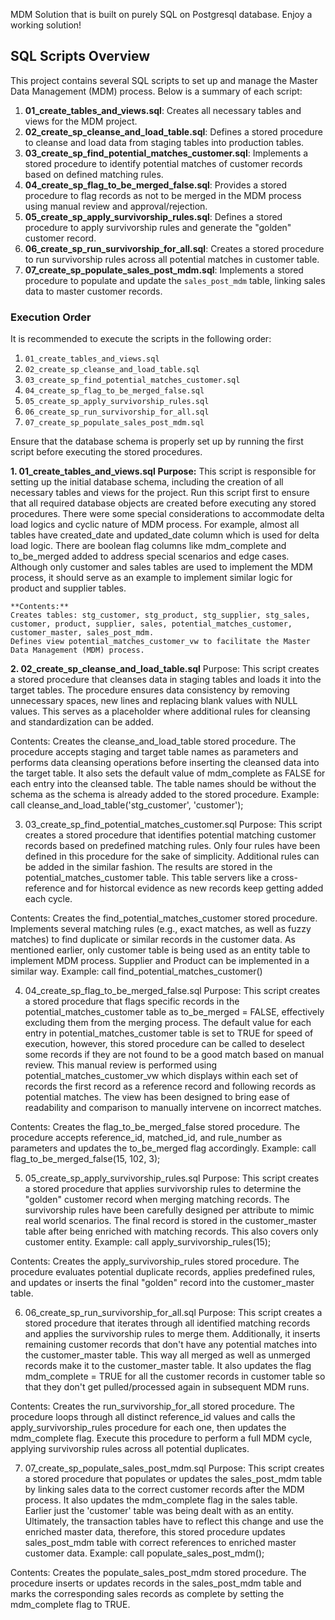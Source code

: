 MDM Solution that is built on purely SQL on Postgresql database. Enjoy a working solution!



## SQL Scripts Overview

This project contains several SQL scripts to set up and manage the Master Data Management (MDM) process. Below is a summary of each script:

1. **01_create_tables_and_views.sql**: Creates all necessary tables and views for the MDM project.
2. **02_create_sp_cleanse_and_load_table.sql**: Defines a stored procedure to cleanse and load data from staging tables into production tables.
3. **03_create_sp_find_potential_matches_customer.sql**: Implements a stored procedure to identify potential matches of customer records based on defined matching rules. 
4. **04_create_sp_flag_to_be_merged_false.sql**: Provides a stored procedure to flag records as not to be merged in the MDM process using manual review and approval/rejection. 
5. **05_create_sp_apply_survivorship_rules.sql**: Defines a stored procedure to apply survivorship rules and generate the "golden" customer record.
6. **06_create_sp_run_survivorship_for_all.sql**: Creates a stored procedure to run survivorship rules across all potential matches in customer table.
7. **07_create_sp_populate_sales_post_mdm.sql**: Implements a stored procedure to populate and update the `sales_post_mdm` table, linking sales data to master customer records.

### Execution Order

It is recommended to execute the scripts in the following order:
1. `01_create_tables_and_views.sql`
2. `02_create_sp_cleanse_and_load_table.sql`
3. `03_create_sp_find_potential_matches_customer.sql`
4. `04_create_sp_flag_to_be_merged_false.sql`
5. `05_create_sp_apply_survivorship_rules.sql`
6. `06_create_sp_run_survivorship_for_all.sql`
7. `07_create_sp_populate_sales_post_mdm.sql`

Ensure that the database schema is properly set up by running the first script before executing the stored procedures.


**1. 01_create_tables_and_views.sql**
    **Purpose:**
    This script is responsible for setting up the initial database schema, including the creation of all necessary tables and views for the project. Run this script first to ensure that all required database objects are created before executing any stored procedures. There were some special considerations to accommodate delta load logics and cyclic nature of MDM process. For example, almost all tables have created_date and updated_date column which is used for delta load logic. There are boolean flag columns like mdm_complete and to_be_merged added to address special scenarios and edge cases. Although only customer and sales tables are used to implement the MDM process, it should serve as an example to implement similar logic for product and supplier tables. 
    
    **Contents:**
    Creates tables: stg_customer, stg_product, stg_supplier, stg_sales, customer, product, supplier, sales, potential_matches_customer, customer_master, sales_post_mdm.
    Defines view potential_matches_customer_vw to facilitate the Master Data Management (MDM) process.


**2. 02_create_sp_cleanse_and_load_table.sql**
Purpose:
This script creates a stored procedure that cleanses data in staging tables and loads it into the target tables. The procedure ensures data consistency by removing unnecessary spaces, new lines and replacing blank values with NULL values. This serves as a placeholder where additional rules for cleansing and standardization can be added.

Contents:
Creates the cleanse_and_load_table stored procedure.
The procedure accepts staging and target table names as parameters and performs data cleansing operations before inserting the cleansed data into the target table. It also sets the default value of mdm_complete as FALSE for each entry into the cleansed table. The table names should be without the schema as the schema is already added to the stored procedure. Example: call cleanse_and_load_table('stg_customer', 'customer');


3. 03_create_sp_find_potential_matches_customer.sql
Purpose:
This script creates a stored procedure that identifies potential matching customer records based on predefined matching rules. Only four rules have been defined in this procedure for the sake of simplicity. Additional rules can be added in the similar fashion. The results are stored in the potential_matches_customer table. This table servers like a cross-reference and for historcal evidence as new records keep getting added each cycle.  

Contents:
Creates the find_potential_matches_customer stored procedure.
Implements several matching rules (e.g., exact matches, as well as fuzzy matches) to find duplicate or similar records in the customer data. As mentioned earlier, only customer table is being used as an entity table to implement MDM process. Supplier and Product can be implemented in a similar way. Example: call find_potential_matches_customer()


4. 04_create_sp_flag_to_be_merged_false.sql
Purpose:
This script creates a stored procedure that flags specific records in the potential_matches_customer table as to_be_merged = FALSE, effectively excluding them from the merging process. The default value for each entry in potential_matches_customer table is set to TRUE for speed of execution, however, this stored procedure can be called to deselect some records if they are not found to be a good match based on manual review. This manual review is performed using potential_matches_customer_vw which displays within each set of records the first record as a reference record and following records as potential matches. The view has been designed to bring ease of readability and comparison to manually intervene on incorrect matches. 

Contents:
Creates the flag_to_be_merged_false stored procedure.
The procedure accepts reference_id, matched_id, and rule_number as parameters and updates the to_be_merged flag accordingly. Example: call flag_to_be_merged_false(15, 102, 3);


5. 05_create_sp_apply_survivorship_rules.sql
Purpose:
This script creates a stored procedure that applies survivorship rules to determine the "golden" customer record when merging matching records. The survivorship rules have been carefully designed per attribute to mimic real world scenarios. The final record is stored in the customer_master table after being enriched with matching records. This also covers only customer entity. Example: call apply_survivorship_rules(15);

Contents:
Creates the apply_survivorship_rules stored procedure.
The procedure evaluates potential duplicate records, applies predefined rules, and updates or inserts the final "golden" record into the customer_master table.


6. 06_create_sp_run_survivorship_for_all.sql
Purpose:
This script creates a stored procedure that iterates through all identified matching records and applies the survivorship rules to merge them. Additionally, it inserts remaining customer records that don't have any potential matches into the customer_master table. This way all merged as well as unmerged records make it to the customer_master table. It also updates the flag mdm_complete = TRUE for all the customer records in customer table so that they don't get pulled/processed again in subsequent MDM runs. 

Contents:
Creates the run_survivorship_for_all stored procedure.
The procedure loops through all distinct reference_id values and calls the apply_survivorship_rules procedure for each one, then updates the mdm_complete flag.
Execute this procedure to perform a full MDM cycle, applying survivorship rules across all potential duplicates.


7. 07_create_sp_populate_sales_post_mdm.sql
Purpose:
This script creates a stored procedure that populates or updates the sales_post_mdm table by linking sales data to the correct customer records after the MDM process. It also updates the mdm_complete flag in the sales table. Earlier just the 'customer' table was being dealt with as an entity. Ultimately, the transaction tables have to reflect this change and use the enriched master data, therefore, this stored procedure updates sales_post_mdm table with correct references to enriched master customer data. Example: call populate_sales_post_mdm();

Contents:
Creates the populate_sales_post_mdm stored procedure.
The procedure inserts or updates records in the sales_post_mdm table and marks the corresponding sales records as complete by setting the mdm_complete flag to TRUE. 
